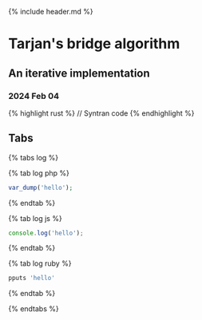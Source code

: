 
{% include header.md %}

# Tarjan's bridge algorithm

## An iterative implementation

### 2024 Feb 04

{% highlight rust %}
// Syntran code
{% endhighlight %}

## Tabs

{% tabs log %}

{% tab log php %}
```php
var_dump('hello');
```
{% endtab %}

{% tab log js %}
```javascript
console.log('hello');
```
{% endtab %}

{% tab log ruby %}
```javascript
pputs 'hello'
```
{% endtab %}

{% endtabs %}

